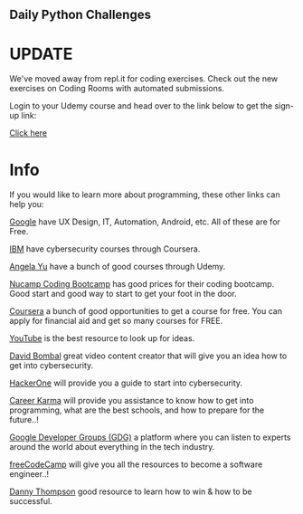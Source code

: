 ## Daily Python Challenges

# UPDATE
We've moved away from repl.it for coding exercises.
Check out the new exercises on Coding Rooms with automated submissions.

Login to your Udemy course and head over to the link below to get the sign-up link:

[Click here](https://www.udemy.com/course/100-days-of-code/learn/lecture/17825914#questions)

# Info

If you would like to learn more about programming, these other links can help you:

[Google](https://grow.google/certificates/#?modal_active=none) have UX Design, IT, Automation, Android, etc. All of these are for Free.

[IBM]() have cybersecurity courses through Coursera.

[Angela Yu]() have a bunch of good courses through Udemy.

[Nucamp Coding Bootcamp](https://www.nucamp.co/community/near/you?referral=YGVUVG) has good prices for their coding bootcamp. Good start and good way to start to get your foot in the door.

[Coursera](http://fbuy.me/v/hvaandres_1) a bunch of good opportunities to get a course for free. You can apply for financial aid and get so many courses for FREE.

[YouTube](https://www.youtube.com/) is the best resource to look up for ideas.

[David Bombal](https://www.youtube.com/c/DavidBombal) great video content creator that will give you an idea how to get into cybersecurity.

[HackerOne](https://www.hackerone.com/) will provide you a guide to start into cybersecurity.

[Career Karma](https://careerkarma.com/) will provide you assistance to know how to get into programming, what are the best schools, and how to prepare for the future..!

[Google Developer Groups (GDG)](https://developers.google.com/) a platform where you can listen to experts around the world about everything in the tech industry.

[freeCodeCamp](https://www.freecodecamp.org/) will give you all the resources to become a software engineer..!

[Danny Thompson](https://www.youtube.com/channel/UC8ha68gfkmh5v2a2BAx7low) good resource to learn how to win & how to be successful.

